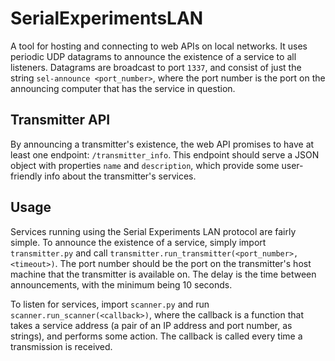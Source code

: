 # SerialExperimentsLAN

A tool for hosting and connecting to web APIs on local networks. It uses
periodic UDP datagrams to announce the existence of a service to all listeners.
Datagrams are broadcast to port `1337`, and consist of just the string
`sel-announce <port_number>`, where the port number is the port on the
announcing computer that has the service in question.

## Transmitter API

By announcing a transmitter's existence, the web API promises to have at least
one endpoint: `/transmitter_info`. This endpoint should serve a JSON object with
properties `name` and `description`, which provide some user-friendly info
about the transmitter's services.

## Usage

Services running using the Serial Experiments LAN protocol are fairly simple.
To announce the existence of a service, simply import `transmitter.py` and
call `transmitter.run_transmitter(<port_number>, <timeout>)`. The port number
should be the port on the transmitter's host machine that the transmitter is
available on. The delay is the time between announcements, with the minimum
being 10 seconds.

To listen for services, import `scanner.py` and run `scanner.run_scanner(<callback>)`, where the callback is a function that takes
a service address (a pair of an IP address and port number, as strings), and
performs some action. The callback is called every time a transmission is
received.

